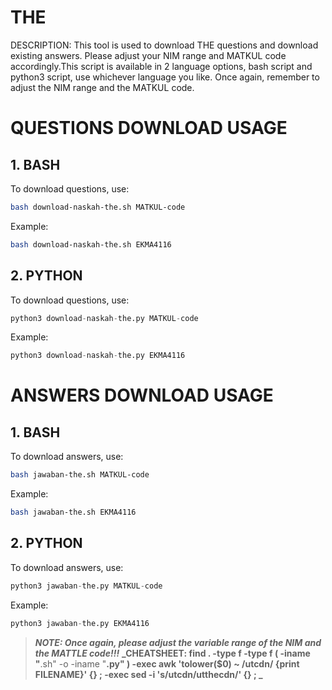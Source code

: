 # THE
DESCRIPTION:
This tool is used to download THE questions and download existing answers. Please adjust your NIM range and MATKUL code accordingly.This script is available in 2 language options, bash script and python3 script, use whichever language you like. Once again, remember to adjust the NIM range and the MATKUL code.

# QUESTIONS DOWNLOAD USAGE
## 1. BASH
To download questions, use:

```bash
bash download-naskah-the.sh MATKUL-code
```

Example:

```bash
bash download-naskah-the.sh EKMA4116
```

## 2. PYTHON
To download questions, use:

```python
python3 download-naskah-the.py MATKUL-code
```

Example:

```python
python3 download-naskah-the.py EKMA4116
```

# ANSWERS DOWNLOAD USAGE
## 1. BASH
To download answers, use:

```bash
bash jawaban-the.sh MATKUL-code
```

Example:

```bash
bash jawaban-the.sh EKMA4116
```

## 2. PYTHON
To download answers, use:

```python
python3 jawaban-the.py MATKUL-code
```

Example:

```python
python3 jawaban-the.py EKMA4116
```

> **_NOTE: Once again, please adjust the variable range of the NIM and the MATTLE code!!!_**
> **_CHEATSHEET: find . -type f -type f \( -iname "**.sh" -o -iname "**.py" \) -exec awk 'tolower($0) ~ /utcdn/ {print FILENAME}' {} \; -exec sed -i 's/utcdn/utthecdn/' {} \; _** 
